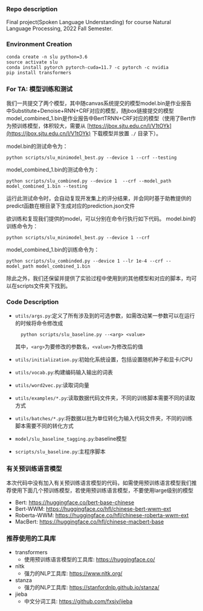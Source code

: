 ### Repo description

Final project(Spoken Language Understanding) for course Natural Language Processing, 2022 Fall Semester.


### Environment Creation
    conda create -n slu python=3.6
    source activate slu
    conda install pytorch pytorch-cuda=11.7 -c pytorch -c nvidia
    pip install transformers
### For TA: 模型训练和测试
  我们一共提交了两个模型，其中随canvas系统提交的模型model.bin是作业报告中Substitute+Denoise+RNN+CRF对应的模型，随jbox链接提交的模型model_combined_1.bin是作业报告中BertTRNN+CRF对应的模型（使用了Bert作为预训练模型，体积较大，需要从 [https://jbox.sjtu.edu.cn/l/V1tOYk](https://jbox.sjtu.edu.cn/l/V1tOYk) 下载模型并放置 `./` 目录下）。
  

  model.bin的测试命令为：
  ```shell
  python scripts/slu_minimodel_best.py --device 1 --crf --testing 
  ```
  model_combined_1.bin的测试命令为：
  ```shell
  python scripts/slu_combined.py --device 1  --crf --model_path model_combined_1.bin --testing
  ```
  运行此测试命令时，会自动复现开发集上的评分结果，并会同时基于助教提供的predict函数在根目录下生成对应的prediction.json文件
    
  欲训练和复现我们提供的model，可以分别在命令行执行如下代码。
  model.bin的训练命令为：
  ```shell
  python scripts/slu_minimodel_best.py --device 1 --crf 
  ```
  model_combined_1.bin的训练命令为：
  ```shell
  python scripts/slu_combinded.py --device 1 --lr 1e-4 --crf --model_path model_combined_1.bin
  ```  
  除此之外，我们还保留并提供了实验过程中使用到的其他模型和对应的脚本，均可以在scripts文件夹下找到。

### Code Description

+ `utils/args.py`:定义了所有涉及到的可选参数，如需改动某一参数可以在运行的时候将命令修改成
        
        python scripts/slu_baseline.py --<arg> <value>
    其中，`<arg>`为要修改的参数名，`<value>`为修改后的值
+ `utils/initialization.py`:初始化系统设置，包括设置随机种子和显卡/CPU
+ `utils/vocab.py`:构建编码输入输出的词表
+ `utils/word2vec.py`:读取词向量
+ `utils/examples/*.py`:读取数据代码文件夹，不同的训练脚本需要不同的读取方式
+ `utils/batches/*.py`:将数据以批为单位转化为输入代码文件夹，不同的训练脚本需要不同的转化方式
+ `model/slu_baseline_tagging.py`:baseline模型
+ `scripts/slu_baseline.py`:主程序脚本

### 有关预训练语言模型

本次代码中没有加入有关预训练语言模型的代码，如需使用预训练语言模型我们推荐使用下面几个预训练模型，若使用预训练语言模型，不要使用large级别的模型
+ Bert: https://huggingface.co/bert-base-chinese
+ Bert-WWM: https://huggingface.co/hfl/chinese-bert-wwm-ext
+ Roberta-WWM: https://huggingface.co/hfl/chinese-roberta-wwm-ext
+ MacBert: https://huggingface.co/hfl/chinese-macbert-base

### 推荐使用的工具库
+ transformers
  + 使用预训练语言模型的工具库: https://huggingface.co/
+ nltk
  + 强力的NLP工具库: https://www.nltk.org/
+ stanza
  + 强力的NLP工具库: https://stanfordnlp.github.io/stanza/
+ jieba
  + 中文分词工具: https://github.com/fxsjy/jieba
